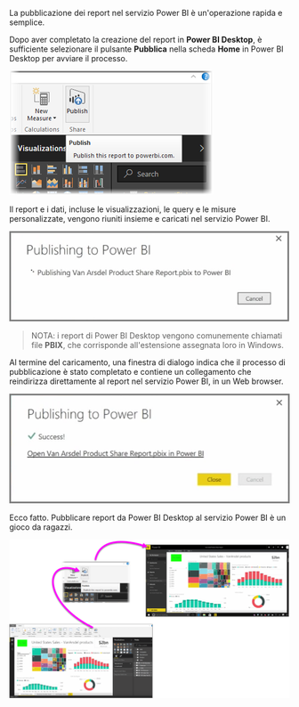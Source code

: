La pubblicazione dei report nel servizio Power BI è un'operazione rapida e semplice.

Dopo aver completato la creazione del report in **Power BI Desktop**, è sufficiente selezionare il pulsante **Pubblica** nella scheda **Home** in Power BI Desktop per avviare il processo.

![](media/4-1-publish-reports/4-1_1.png)

Il report e i dati, incluse le visualizzazioni, le query e le misure personalizzate, vengono riuniti insieme e caricati nel servizio Power BI.

![](media/4-1-publish-reports/4-1_2.png)

> NOTA: i report di Power BI Desktop vengono comunemente chiamati file **PBIX**, che corrisponde all'estensione assegnata loro in Windows.
> 
> 

Al termine del caricamento, una finestra di dialogo indica che il processo di pubblicazione è stato completato e contiene un collegamento che reindirizza direttamente al report nel servizio Power BI, in un Web browser.

![](media/4-1-publish-reports/4-1_3.png)

Ecco fatto. Pubblicare report da Power BI Desktop al servizio Power BI è un gioco da ragazzi.

![](media/4-1-publish-reports/4-1_4.png)

